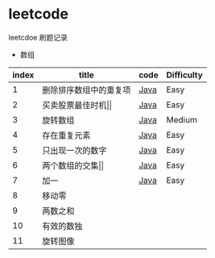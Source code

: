 # leetcode
leetcdoe 刷题记录

* 数组

| index | title                  | code                                                         | Difficulty |
| ----- | ---------------------- | ------------------------------------------------------------ | ---------- |
| 1     | 删除排序数组中的重复项 | [Java](https://github.com/dingyx/leetcode/blob/main/array/001/Solution.java) | Easy       |
| 2     | 买卖股票最佳时机\|\|   | [Java](https://github.com/dingyx/leetcode/blob/main/array/002/Solution.java) | Easy       |
| 3     | 旋转数组               | [Java](https://github.com/dingyx/leetcode/blob/main/array/003/Solution.java) | Medium     |
| 4     | 存在重复元素           | [Java](https://github.com/dingyx/leetcode/blob/main/array/004/Solution.java) | Easy       |
| 5     | 只出现一次的数字       | [Java](https://github.com/dingyx/leetcode/blob/main/array/005/Solution.java) | Easy       |
| 6     | 两个数组的交集\|\|     | [Java](https://github.com/dingyx/leetcode/blob/main/array/006/Solution.java) | Easy       |
| 7     | 加一                   | [Java](https://github.com/dingyx/leetcode/blob/main/array/007/Solution.java) | Easy       |
| 8     | 移动零                 |                                                              |            |
| 9     | 两数之和               |                                                              |            |
| 10    | 有效的数独             |                                                              |            |
| 11    | 旋转图像               |                                                              |            |